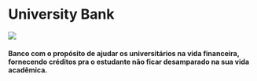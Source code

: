 <head>
  <meta charset="utf-8"/>
  <h1>University Bank</h1>
  <img src= (https://user-images.githubusercontent.com/90344096/143771780-73a1dc23-207d-4e64-84a9-cd562b67f314.png)>
  <h4>Banco com o propósito de ajudar os universitários na vida financeira, fornecendo créditos pra o estudante não ficar desamparado na sua vida acadêmica.</h2> 

</head>
 <body>

 </body>
</html>
